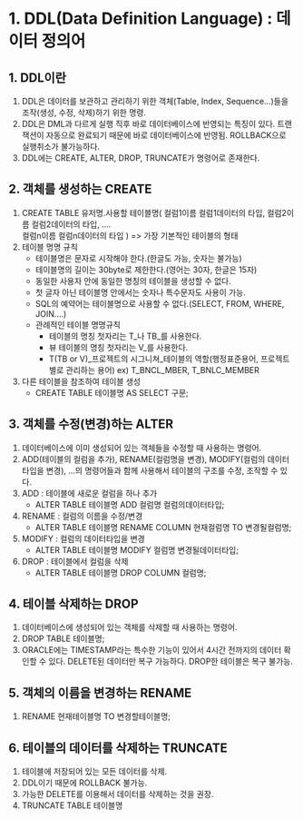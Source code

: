 # 1. DDL(Data Definition Language) : 데이터 정의어
## 1. DDL이란
1. DDL은 데이터를 보관하고 관리하기 위한 객체(Table, Index, Sequence...)들을 조작(생성, 수정, 삭제)하기 위한 명령.
2. DDL은 DML과 다르게 실행 직후 바로 데이터베이스에 반영되는 특징이 있다. 트랜잭션이 자동으로 완료되기 때문에 바로 데이터베이스에 반영됨. ROLLBACK으로 실행취소가 불가능하다.
3. DDL에는 CREATE, ALTER, DROP, TRUNCATE가 명령어로 존재한다.

## 2. 객체를 생성하는 CREATE
1. CREATE TABLE 유저명.사용할 테이블명(
    컬럼1이름   컬럼1데이터의 타입,
    컬럼2이름   컬럼2데이터의 타입,
    ....\
    컬럼n이름   컬럼n데이터의 타입
) => 가장 기본적인 테이블의 형태
2. 테이블 명명 규칙
    - 테이블명은 문자로 시작해야 한다.(한글도 가능, 숫자는 불가능)
    - 테이블명의 길이는 30byte로 제한한다.(영어는 30자, 한글은 15자)
    - 동일한 사용자 안에 동일한 명칭의 테이블을 생성할 수 없다.
    - 첫 글자 아닌 테이블명 안에서는 숫자나 특수문자도 사용이 가능.
    - SQL의 예약어는 테이블명으로 사용할 수 없다.(SELECT, FROM, WHERE, JOIN....)
    - 관례적인 테이블 명명규칙
        - 테이블의 명칭 첫자리는 T_나 TB_를 사용한다.
        - 뷰 테이블의 명칭 첫자리는 V_를 사용한다.
        - T(TB or V)_프로젝트의 시그니쳐_테이블의 역할(행정표준용어, 프로젝트별로 관리하는 용어)
            ex) T_BNCL_MBER, T_BNLC_MEMBER
3. 다른 테이블을 참조하여 테이블 생성
    - CREATE TABLE 테이블명
        AS SELECT 구문;

## 3. 객체를 수정(변경)하는 ALTER
1. 데이터베이스에 이미 생성되어 있는 객체들을 수정할 때 사용하는 명령어.
2. ADD(테이블의 컬럼을 추가), RENAME(컬럼명을 변경), MODIFY(컬럼의 데이터타입을 변경), ...의 명령어들과 함께 사용해서 테이블의 구조를 수정, 조작할 수 있다.
3. ADD : 테이블에 새로운 컬럼을 하나 추가
    - ALTER TABLE 테이블명
         ADD 컬럼명 컬럼의데이터타입;
4. RENAME : 컬럼의 이름을 수정/변경
    - ALTER TABLE 테이블명
        RENAME COLUMN 현재컬럼명 TO 변경될컬럼명;
5. MODIFY : 컬럼의 데이터타입을 변경
    - ALTER TABLE 테이블명
        MODIFY 컬럼명 변경될데이터타입;
6. DROP : 테이블에서 컬럼을 삭제
    - ALTER TABLE 테이블명
        DROP COLUMN 컬럼명;

## 4. 테이블 삭제하는 DROP
1. 데이터베이스에 생성되어 있는 객체를 삭제할 때 사용하는 명령어.
2. DROP TABLE 테이블명;
3. ORACLE에는 TIMESTAMP라는 특수한 기능이 있어서 4시간 전까지의 데이터 확인할 수 있다. DELETE된 데이터만 복구 가능하다. DROP한 테이블은 복구 불가능.

## 5. 객체의 이름을 변경하는 RENAME
1. RENAME 현재테이블명 TO 변경할테이블명;

## 6. 테이블의 데이터를 삭제하는 TRUNCATE
1. 테이블에 저장되어 있는 모든 데이터를 삭제.
2. DDL이기 때문에 ROLLBACK 불가능.
3. 가능한 DELETE를 이용해서 데이터를 삭제하는 것을 권장.
4. TRUNCATE TABLE 테이블명


